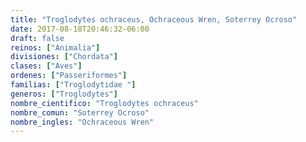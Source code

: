 ```yaml
---
title: "Troglodytes ochraceus, Ochraceous Wren, Soterrey Ocroso"
date: 2017-08-18T20:46:32-06:00
draft: false
reinos: ["Animalia"]
divisiones: ["Chordata"]
clases: ["Aves"]
ordenes: ["Passeriformes"]
familias: ["Troglodytidae "]
generos: ["Troglodytes"]
nombre_cientifico: "Troglodytes ochraceus"
nombre_comun: "Soterrey Ocroso"
nombre_ingles: "Ochraceous Wren"
---
```

